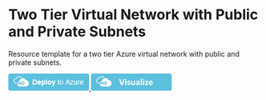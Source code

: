 # Two Tier Virtual Network with Public and Private Subnets

Resource template for a two tier Azure virtual network with public and private subnets.

<a href="https://portal.azure.com/#create/Microsoft.Template/uri/https%3A%2F%2Fraw.githubusercontent.com%2Fmcsheaj%2Fazure-wordpress-high-availability-blog%2Fmaster%2Ftow-tier-vnet%2Fazuredeploy.json" target="_blank">
    <img src="https://raw.githubusercontent.com/Azure/azure-quickstart-templates/master/1-CONTRIBUTION-GUIDE/images/deploytoazure.png"/>
</a>
<a href="http://armviz.io/#/?load=https%3A%2F%2Fraw.githubusercontent.com%2Fmcsheaj%2Fazure-wordpress-high-availability-blog%2Fmaster%2Ftow-tier-vnet%2Fazuredeploy.json" target="_blank">
    <img src="https://raw.githubusercontent.com/Azure/azure-quickstart-templates/master/1-CONTRIBUTION-GUIDE/images/visualizebutton.png"/>
</a>
